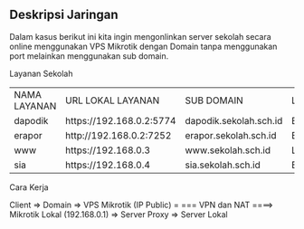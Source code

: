 ## Deskripsi Jaringan

Dalam kasus berikut ini kita ingin mengonlinkan server sekolah secara online menggunakan VPS Mikrotik dengan Domain tanpa menggunakan port melainkan menggunakan sub domain. 

Layanan Sekolah 

<table><tbody><tr><td>NAMA LAYANAN</td><td>URL LOKAL LAYANAN</td><td>SUB DOMAIN</td><td>LOKASI SERVER</td></tr><tr><td>dapodik</td><td>https://192.168.0.2:5774</td><td>dapodik.sekolah.sch.id</td><td>BERBEDA</td></tr><tr><td>erapor</td><td>http://192.168.0.2:7252</td><td>erapor.sekolah.sch.id</td><td>BERBEDA</td></tr><tr><td>www</td><td>https://192.168.0.3</td><td>www.sekolah.sch.id</td><td>LANGSUNG/PROXY</td></tr><tr><td>sia</td><td>https://192.168.0.4</td><td>sia.sekolah.sch.id</td><td>BERBEDA</td></tr></tbody></table>

Cara Kerja 

Client => Domain => VPS Mikrotik (IP Public) = === VPN dan NAT ====> Mikrotik Lokal (192.168.0.1) => Server Proxy => Server Lokal